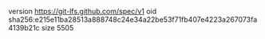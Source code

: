 version https://git-lfs.github.com/spec/v1
oid sha256:e215e11ba28513a888748c24e34a22be53f71fb407e4223a267073fa4139b21c
size 5505
